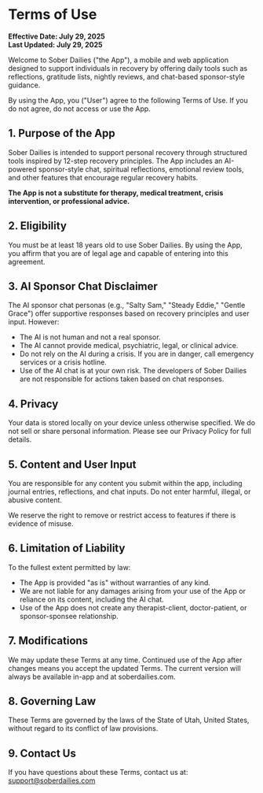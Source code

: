 # Terms of Use

**Effective Date: July 29, 2025**  
**Last Updated: July 29, 2025**

Welcome to Sober Dailies ("the App"), a mobile and web application designed to support individuals in recovery by offering daily tools such as reflections, gratitude lists, nightly reviews, and chat-based sponsor-style guidance.

By using the App, you ("User") agree to the following Terms of Use. If you do not agree, do not access or use the App.

## 1. Purpose of the App

Sober Dailies is intended to support personal recovery through structured tools inspired by 12-step recovery principles. The App includes an AI-powered sponsor-style chat, spiritual reflections, emotional review tools, and other features that encourage regular recovery habits.

**The App is not a substitute for therapy, medical treatment, crisis intervention, or professional advice.**

## 2. Eligibility

You must be at least 18 years old to use Sober Dailies. By using the App, you affirm that you are of legal age and capable of entering into this agreement.

## 3. AI Sponsor Chat Disclaimer

The AI sponsor chat personas (e.g., "Salty Sam," "Steady Eddie," "Gentle Grace") offer supportive responses based on recovery principles and user input. However:

- The AI is not human and not a real sponsor.
- The AI cannot provide medical, psychiatric, legal, or clinical advice.
- Do not rely on the AI during a crisis. If you are in danger, call emergency services or a crisis hotline.
- Use of the AI chat is at your own risk. The developers of Sober Dailies are not responsible for actions taken based on chat responses.

## 4. Privacy

Your data is stored locally on your device unless otherwise specified. We do not sell or share personal information. Please see our Privacy Policy for full details.

## 5. Content and User Input

You are responsible for any content you submit within the app, including journal entries, reflections, and chat inputs. Do not enter harmful, illegal, or abusive content.

We reserve the right to remove or restrict access to features if there is evidence of misuse.

## 6. Limitation of Liability

To the fullest extent permitted by law:

- The App is provided "as is" without warranties of any kind.
- We are not liable for any damages arising from your use of the App or reliance on its content, including the AI chat.
- Use of the App does not create any therapist-client, doctor-patient, or sponsor-sponsee relationship.

## 7. Modifications

We may update these Terms at any time. Continued use of the App after changes means you accept the updated Terms. The current version will always be available in-app and at soberdailies.com.

## 8. Governing Law

These Terms are governed by the laws of the State of Utah, United States, without regard to its conflict of law provisions.

## 9. Contact Us

If you have questions about these Terms, contact us at:  
support@soberdailies.com